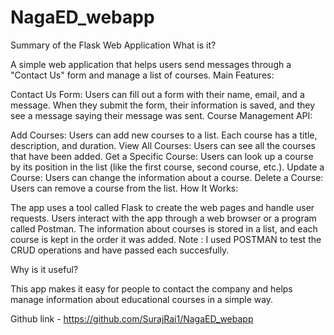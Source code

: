 ﻿# NagaED_webapp

Summary of the Flask Web Application
What is it?

A simple web application that helps users send messages through a "Contact Us" form and manage a list of courses.
Main Features:


Contact Us Form: Users can fill out a form with their name, email, and a message.
When they submit the form, their information is saved, and they see a message saying their message was sent.
Course Management API:

Add Courses: Users can add new courses to a list. Each course has a title, description, and duration.
View All Courses: Users can see all the courses that have been added.
Get a Specific Course: Users can look up a course by its position in the list (like the first course, second course, etc.).
Update a Course: Users can change the information about a course.
Delete a Course: Users can remove a course from the list.
How It Works:

The app uses a tool called Flask to create the web pages and handle user requests.
Users interact with the app through a web browser or a program called Postman.
The information about courses is stored in a list, and each course is kept in the order it was added.
Note : I used POSTMAN to test the CRUD operations and have passed each succesfully.


Why is it useful?

This app makes it easy for people to contact the company and helps manage information about educational courses in a simple way.


Github link - https://github.com/SurajRai1/NagaED_webapp
